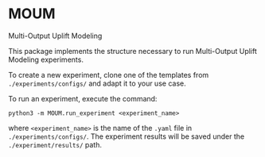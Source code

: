 # MOUM
Multi-Output Uplift Modeling

This package implements the structure necessary to run Multi-Output Uplift Modeling experiments.

To create a new experiment, clone one of the templates from `./experiments/configs/` and adapt it to your use case.

To run an experiment, execute the command:

`python3 -m MOUM.run_experiment <experiment_name>`

where `<experiment_name>` is the name of the `.yaml` file in `./experiments/configs/`. The experiment results will be saved under the `./experiment/results/` path.